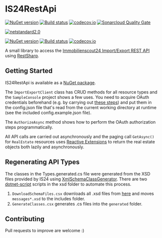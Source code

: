 IS24RestApi
===========

[![NuGet version](https://badge.fury.io/nu/IS24RestApi.svg)](http://badge.fury.io/nu/IS24RestApi)
[![Build status](https://ci.appveyor.com/api/projects/status/xdpv5jbm3vtr993s/branch/master?svg=true)](https://ci.appveyor.com/project/mganss/is24restapi/branch/master)
[![codecov.io](https://codecov.io/github/mganss/IS24RestApi/coverage.svg?branch=master)](https://codecov.io/github/mganss/IS24RestApi?branch=master)
[![Sonarcloud Quality Gate](https://sonarcloud.io/api/project_badges/measure?project=mganss_IS24RestApi2&metric=alert_status)](https://sonarcloud.io/dashboard?id=mganss_IS24RestApi2)

[![netstandard2.0](https://img.shields.io/badge/netstandard-2.0-brightgreen.svg)](https://img.shields.io/badge/netstandard-2.0-brightgreen.svg)

[![NuGet version](https://badge.fury.io/nu/IS24RestApi.svg)](http://badge.fury.io/nu/IS24RestApi)
[![Build status](https://ci.appveyor.com/api/projects/status/xdpv5jbm3vtr993s/branch/master?svg=true)](https://ci.appveyor.com/project/mganss/is24restapi/branch/master)
[![codecov.io](https://codecov.io/github/mganss/IS24RestApi/coverage.svg?branch=master)](https://codecov.io/github/mganss/IS24RestApi?branch=master)

A small library to access the [Immobilienscout24 Import/Export REST API](http://api.immobilienscout24.de/our-apis/import-export.html)
using [RestSharp](https://github.com/restsharp/RestSharp).

Getting Started
---------------

IS24RestApi is available as a [NuGet package](https://www.nuget.org/packages/IS24RestApi/).

The `ImportExportClient` class has CRUD methods for all resource types and the `SampleConsole` project shows a few uses. 
You need to acquire OAuth credentials beforehand 
(e.g. by carrying out [these steps](http://api.immobilienscout24.de/useful/tutorials-sdks-plugins/tutorial-customer-website.html))
and put them in the config.json file that's read from the current working directory at runtime (see the included config.example.json file).

The `AuthorizeAsync` method shows how to perform the OAuth authorization steps programmatically.

All API calls are carried out asynchronously and the paging call `GetAsync()` for `RealEstate` resources
uses [Reactive Extensions](http://rx.codeplex.com/) to return the real estate objects both lazily and asynchronously.

Regenerating API Types
----------------------

The classes in the Types.generated.cs file were generated from the XSD files provided by IS24
using [XmlSchemaClassGenerator](https://github.com/mganss/XmlSchemaClassGenerator). 
There are two [dotnet-script](https://github.com/filipw/dotnet-script) scripts in the xsd folder to automate this process. 

1. `DownloadSchemaFiles.csx` downloads all .xsd files from [here](http://rest.immobilienscout24.de/restapi/api/offer/v1.0/?_wadl&_schema) 
and moves `messages*.xsd` to the includes folder.
2. `GenerateClasses.csx` generates .cs files into the `generated` folder.

Contributing
------------

Pull requests to improve are welcome :)
